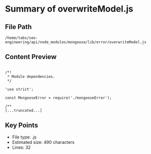 # Summary of overwriteModel.js
  
## File Path
`/home/tabs/seo-engineering/api/node_modules/mongoose/lib/error/overwriteModel.js`

## Content Preview
```

/*!
 * Module dependencies.
 */

'use strict';

const MongooseError = require('./mongooseError');

/**
[...truncated...]
```

## Key Points
- File type: .js
- Estimated size: 490 characters
- Lines: 32
